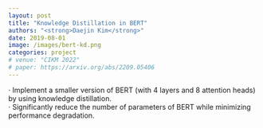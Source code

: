 ```yaml
---
layout: post
title: "Knowledge Distillation in BERT"
authors: "<strong>Daejin Kim</strong>"
date: 2019-08-01
image: /images/bert-kd.png
categories: project
# venue: "CIKM 2022"
# paper: https://arxiv.org/abs/2209.05406
---
```

· Implement a smaller version of BERT (with 4 layers and 8 attention heads) by using knowledge distillation.<br>
· Significantly reduce the number of parameters of BERT while minimizing performance degradation.